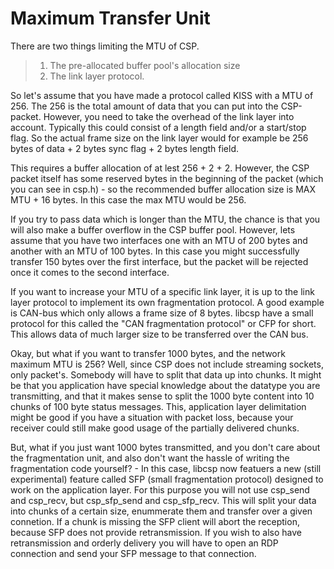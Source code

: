 Maximum Transfer Unit
=====================

There are two things limiting the MTU of CSP.

> 1.  The pre-allocated buffer pool's allocation size
> 2.  The link layer protocol.

So let's assume that you have made a protocol called KISS with a MTU of 256. The 256 is the total amount of data that you can put into the CSP-packet. However, you need to take the overhead of the link layer into account. Typically this could consist of a length field and/or a start/stop flag. So the actual frame size on the link layer would for example be 256 bytes of data + 2 bytes sync flag + 2 bytes length field.

This requires a buffer allocation of at lest 256 + 2 + 2. However, the CSP packet itself has some reserved bytes in the beginning of the packet (which you can see in csp.h) - so the recommended buffer allocation size is MAX MTU + 16 bytes. In this case the max MTU would be 256.

If you try to pass data which is longer than the MTU, the chance is that you will also make a buffer overflow in the CSP buffer pool. However, lets assume that you have two interfaces one with an MTU of 200 bytes and another with an MTU of 100 bytes. In this case you might successfully transfer 150 bytes over the first interface, but the packet will be rejected once it comes to the second interface.

If you want to increase your MTU of a specific link layer, it is up to the link layer protocol to implement its own fragmentation protocol. A good example is CAN-bus which only allows a frame size of 8 bytes.  libcsp have a small protocol for this called the "CAN fragmentation protocol\" or CFP for short. This allows data of much larger size to be transferred over the CAN bus.

Okay, but what if you want to transfer 1000 bytes, and the network maximum MTU is 256? Well, since CSP does not include streaming sockets, only packet's. Somebody will have to split that data up into chunks. It might be that you application have special knowledge about the datatype you are transmitting, and that it makes sense to split the 1000 byte content into 10 chunks of 100 byte status messages. This, application layer delimitation might be good if you have a situation with packet loss, because your receiver could still make good usage of the partially delivered chunks.

But, what if you just want 1000 bytes transmitted, and you don't care about the fragmentation unit, and also don't want the hassle of writing the fragmentation code yourself? - In this case, libcsp now featuers a new (still experimental) feature called SFP (small fragmentation protocol) designed to work on the application layer. For this purpose you will not use csp\_send and csp\_recv, but csp\_sfp\_send and csp\_sfp\_recv. This will split your data into chunks of a certain size, enummerate them and transfer over a given connetion. If a chunk is missing the SFP client will abort the reception, because SFP does not provide retransmission. If you wish to also have retransmission and orderly delivery you will have to open an RDP connection and send your SFP message to that connection.

